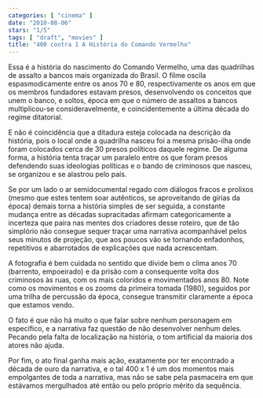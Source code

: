 ```yaml
---
categories: [ "cinema" ]
date: "2010-08-06"
stars: "1/5"
tags: [ "draft", "movies" ]
title: "400 contra 1 A História do Comando Vermelho"
---
```

Essa é a história do nascimento do Comando Vermelho, uma das quadrilhas de assalto a bancos mais organizada do Brasil. O filme oscila espasmodicamente entre os anos 70 e 80, respectivamente os anos em que os membros fundadores estavam presos, desenvolvendo os conceitos que unem o banco, e soltos, época em que o número de assaltos a bancos multiplicou-se consideravelmente, e coincidentemente a última década do regime ditatorial.

E não é coincidência que a ditadura esteja colocada na descrição da história, pois o local onde a quadrilha nasceu foi a mesma prisão-ilha onde foram colocados cerca de 30 presos políticos daquele regime. De alguma forma, a história tenta traçar um paralelo entre os que foram presos defendendo suas ideologias políticas e o bando de criminosos que nasceu, se organizou e se alastrou pelo país.

Se por um lado o ar semidocumental regado com diálogos fracos e prolixos (mesmo que estes tentem soar autênticos, se aproveitando de gírias da época) demais torna a história simples de ser seguida, a constante mudança entre as décadas supracitadas afirmam categoricamente a incerteza que paira nas mentes dos criadores desse roteiro, que de tão simplório não consegue sequer traçar uma narrativa acompanhável pelos seus minutos de projeção, que aos poucos vão se tornando enfadonhos, repetitivos e abarrotados de explicações que nada acrescentam.

A fotografia é bem cuidada no sentido que divide bem o clima anos 70 (barrento, empoeirado) e da prisão com a consequente volta dos criminosos às ruas, com os mais coloridos e movimentados anos 80. Note como os movimentos e os zooms da primeira tomada (1980), seguidos por uma trilha de percussão da época, consegue transmitir claramente a época que estamos vendo.

O fato é que não há muito o que falar sobre nenhum personagem em específico, e a narrativa faz questão de não desenvolver nenhum deles. Pecando pela falta de localização na história, o tom artificial da maioria dos atores não ajuda.

Por fim, o ato final ganha mais ação, exatamente por ter encontrado a década de ouro da narrativa, e o tal 400 x 1 é um dos momentos mais empolgantes de toda a narrativa, mas não se sabe pela pasmaceira em que estávamos mergulhados até então ou pelo próprio mérito da sequência.
